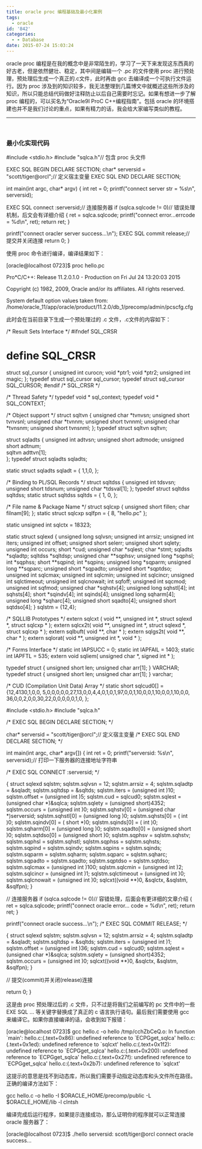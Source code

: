 ```yaml
---
title: oracle proc 编程基础及最小化案例
tags:
  - oracle
id: '842'
categories:
  - - Database
date: 2015-07-24 15:03:24
---
```


oracle proc 编程是在我的概念中是非常陌生的，学习了一天下来发现这东西真的好古老，但是依然健壮、稳定，其中间是编辑一个 .pc 的文件使用 proc 进行预处理，预处理后生成一个真正的.c文件，此时再由 gcc 去编译成一个可执行文件运行。因为 proc 涉及到的知识较多，我无法整理到几篇博文中就概述这些所涉及的知识，所以只能总结代码做好注释防止以后自己需要时忘记。如果有想进一步了解 proc 编程的，可以买名为“Oracle9I ProC C++编程指南”。包括 oracle 的环境搭建也并不是我们讨论的重点，如果有精力的话，我会给大家编写类似的教程。
<!-- more -->
* * *

 

### 最小化实现代码

#include <stdio.h>
#include "sqlca.h"// 包含 proc 头文件

EXEC SQL BEGIN DECLARE SECTION;
char\* serversid = "scott/tiger@orcl";// 定义宿主变量
EXEC SQL END DECLARE SECTION;

int main(int argc, char\* argv)
{
int ret = 0;
printf("connect server str = %s\\n", serversid);

EXEC SQL connect :serversid;// 连接服务器
if (sqlca.sqlcode != 0)// 错误处理机制，后文会有详细介绍
{
ret = sqlca.sqlcode;
printf("connect error...errcode = %d\\n", ret);
return ret;
}

printf("connect oracler server success...\\n");
EXEC SQL commit release;// 提交并关闭连接
return 0;
}

使用 proc 命令进行编译，编译结果如下：

\[oracle@localhost 0723\]$ proc hello.pc

Pro\*C/C++: Release 11.2.0.1.0 - Production on Fri Jul 24 13:20:03 2015

Copyright (c) 1982, 2009, Oracle and/or its affiliates.  All rights reserved.

System default option values taken from: /home/oracle\_11/app/oracle/product/11.2.0/db\_1/precomp/admin/pcscfg.cfg

此时会在当前目录下生成一个预处理过的 .c 文件，.c文件的内容如下：

/\* Result Sets Interface \*/
#ifndef SQL\_CRSR
#  define SQL\_CRSR
  struct sql\_cursor
  {
    unsigned int curocn;
    void \*ptr1;
    void \*ptr2;
    unsigned int magic;
  };
  typedef struct sql\_cursor sql\_cursor;
  typedef struct sql\_cursor SQL\_CURSOR;
#endif /\* SQL\_CRSR \*/

/\* Thread Safety \*/
typedef void \* sql\_context;
typedef void \* SQL\_CONTEXT;

/\* Object support \*/
struct sqltvn
{
  unsigned char \*tvnvsn; 
  unsigned short tvnvsnl; 
  unsigned char \*tvnnm;
  unsigned short tvnnml; 
  unsigned char \*tvnsnm;
  unsigned short tvnsnml;
};
typedef struct sqltvn sqltvn;

struct sqladts
{
  unsigned int adtvsn; 
  unsigned short adtmode; 
  unsigned short adtnum;  
  sqltvn adttvn\[1\];       
};
typedef struct sqladts sqladts;

static struct sqladts sqladt = {
  1,1,0,
};

/\* Binding to PL/SQL Records \*/
struct sqltdss
{
  unsigned int tdsvsn; 
  unsigned short tdsnum; 
  unsigned char \*tdsval\[1\]; 
};
typedef struct sqltdss sqltdss;
static struct sqltdss sqltds =
{
  1,
  0,
};

/\* File name & Package Name \*/
struct sqlcxp
{
  unsigned short fillen;
           char  filnam\[9\];
};
static struct sqlcxp sqlfpn =
{
    8,
    "hello.pc"
};


static unsigned int sqlctx = 18323;


static struct sqlexd {
   unsigned long  sqlvsn;
   unsigned int   arrsiz;
   unsigned int   iters;
   unsigned int   offset;
   unsigned short selerr;
   unsigned short sqlety;
   unsigned int   occurs;
            short \*cud;
   unsigned char  \*sqlest;
            char  \*stmt;
   sqladts \*sqladtp;
   sqltdss \*sqltdsp;
   unsigned char  \*\*sqphsv;
   unsigned long  \*sqphsl;
            int   \*sqphss;
            short \*\*sqpind;
            int   \*sqpins;
   unsigned long  \*sqparm;
   unsigned long  \*\*sqparc;
   unsigned short  \*sqpadto;
   unsigned short  \*sqptdso;
   unsigned int   sqlcmax;
   unsigned int   sqlcmin;
   unsigned int   sqlcincr;
   unsigned int   sqlctimeout;
   unsigned int   sqlcnowait;
            int   sqfoff;
   unsigned int   sqcmod;
   unsigned int   sqfmod;
   unsigned char  \*sqhstv\[4\];
   unsigned long  sqhstl\[4\];
            int   sqhsts\[4\];
            short \*sqindv\[4\];
            int   sqinds\[4\];
   unsigned long  sqharm\[4\];
   unsigned long  \*sqharc\[4\];
   unsigned short  sqadto\[4\];
   unsigned short  sqtdso\[4\];
} sqlstm = {12,4};

/\* SQLLIB Prototypes \*/
extern sqlcxt ( void \*\*, unsigned int \*,
                   struct sqlexd \*, struct sqlcxp \* );
extern sqlcx2t( void \*\*, unsigned int \*,
                   struct sqlexd \*, struct sqlcxp \* );
extern sqlbuft( void \*\*, char \* );
extern sqlgs2t( void \*\*, char \* );
extern sqlorat( void \*\*, unsigned int \*, void \* );

/\* Forms Interface \*/
static int IAPSUCC = 0;
static int IAPFAIL = 1403;
static int IAPFTL  = 535;
extern void sqliem( unsigned char \*, signed int \* );

typedef struct { unsigned short len; unsigned char arr\[1\]; } VARCHAR;
typedef struct { unsigned short len; unsigned char arr\[1\]; } varchar;

/\* CUD (Compilation Unit Data) Array \*/
static short sqlcud0\[\] =
{12,4130,1,0,0,
5,0,0,0,0,0,27,13,0,0,4,4,0,1,0,1,97,0,0,1,10,0,0,1,10,0,0,1,10,0,0,
36,0,0,2,0,0,30,22,0,0,0,0,0,1,0,
};


#include <stdio.h>
#include "sqlca.h"

/\* EXEC SQL BEGIN DECLARE SECTION; \*/ 

char\* serversid = "scott/tiger@orcl";// 定义宿主变量
/\* EXEC SQL END DECLARE SECTION; \*/ 


int main(int argc, char\* argv\[\])
{
int ret = 0;
printf("serversid: %s\\n", serversid);// 打印一下服务器的连接地址字符串

/\* EXEC SQL CONNECT :serversid; \*/ 

{
 struct sqlexd sqlstm;
 sqlstm.sqlvsn = 12;
 sqlstm.arrsiz = 4;
 sqlstm.sqladtp = &sqladt;
 sqlstm.sqltdsp = &sqltds;
 sqlstm.iters = (unsigned int  )10;
 sqlstm.offset = (unsigned int  )5;
 sqlstm.cud = sqlcud0;
 sqlstm.sqlest = (unsigned char  \*)&sqlca;
 sqlstm.sqlety = (unsigned short)4352;
 sqlstm.occurs = (unsigned int  )0;
 sqlstm.sqhstv\[0\] = (unsigned char  \*)serversid;
 sqlstm.sqhstl\[0\] = (unsigned long )0;
 sqlstm.sqhsts\[0\] = (         int  )0;
 sqlstm.sqindv\[0\] = (         short \*)0;
 sqlstm.sqinds\[0\] = (         int  )0;
 sqlstm.sqharm\[0\] = (unsigned long )0;
 sqlstm.sqadto\[0\] = (unsigned short )0;
 sqlstm.sqtdso\[0\] = (unsigned short )0;
 sqlstm.sqphsv = sqlstm.sqhstv;
 sqlstm.sqphsl = sqlstm.sqhstl;
 sqlstm.sqphss = sqlstm.sqhsts;
 sqlstm.sqpind = sqlstm.sqindv;
 sqlstm.sqpins = sqlstm.sqinds;
 sqlstm.sqparm = sqlstm.sqharm;
 sqlstm.sqparc = sqlstm.sqharc;
 sqlstm.sqpadto = sqlstm.sqadto;
 sqlstm.sqptdso = sqlstm.sqtdso;
 sqlstm.sqlcmax = (unsigned int )100;
 sqlstm.sqlcmin = (unsigned int )2;
 sqlstm.sqlcincr = (unsigned int )1;
 sqlstm.sqlctimeout = (unsigned int )0;
 sqlstm.sqlcnowait = (unsigned int )0;
 sqlcxt((void \*\*)0, &sqlctx, &sqlstm, &sqlfpn);
}

// 连接服务器
if (sqlca.sqlcode != 0)// 容错处理，后面会有更详细的文章介绍
{
ret = sqlca.sqlcode;
printf("connect oracle error... code = %d\\n", ret);
return ret;
}

printf("connect oracle success...\\n");
/\* EXEC SQL COMMIT RELEASE; \*/ 

{
 struct sqlexd sqlstm;
 sqlstm.sqlvsn = 12;
 sqlstm.arrsiz = 4;
 sqlstm.sqladtp = &sqladt;
 sqlstm.sqltdsp = &sqltds;
 sqlstm.iters = (unsigned int  )1;
 sqlstm.offset = (unsigned int  )36;
 sqlstm.cud = sqlcud0;
 sqlstm.sqlest = (unsigned char  \*)&sqlca;
 sqlstm.sqlety = (unsigned short)4352;
 sqlstm.occurs = (unsigned int  )0;
 sqlcxt((void \*\*)0, &sqlctx, &sqlstm, &sqlfpn);
}

// 提交(commit)并关闭(release)连接

return 0;
}

这是由 proc 预处理过后的 .c 文件，只不过是将我们之前编写的 pc 文件中的一些 EXE SQL ... 等关键字替换成了真正的 c 语言执行语句。最后我们需要使用 gcc 来编译它。如果你直接编译的话，会收到如下报错：

\[oracle@localhost 0723\]$ gcc hello.c -o hello
/tmp/cchZbCeQ.o: In function \`main':
hello.c:(.text+0x86): undefined reference to \`ECPGget\_sqlca'
hello.c:(.text+0x1ed): undefined reference to \`sqlcxt'
hello.c:(.text+0x1f2): undefined reference to \`ECPGget\_sqlca'
hello.c:(.text+0x200): undefined reference to \`ECPGget\_sqlca'
hello.c:(.text+0x27f): undefined reference to \`ECPGget\_sqlca'
hello.c:(.text+0x2b7): undefined reference to \`sqlcxt'

这提示的意思是找不到动态库，所以我们需要手动指定动态库和头文件所在路径。正确的编译方法如下：

gcc hello.c -o hello -I $ORACLE\_HOME/precomp/public -L $ORACLE\_HOME/lib -l clntsh

编译完成后运行程序，如果提示连接成功，那么证明你的程序就可以正常连接 oracle 服务器了：

\[oracle@localhost 0723\]$ ./hello
serversid: scott/tiger@orcl
connect oracle success...
